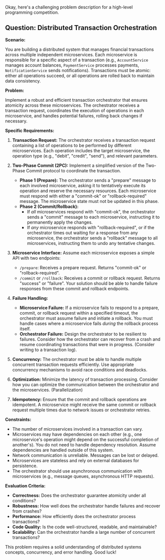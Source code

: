 Okay, here's a challenging problem description for a high-level programming competition.

## Question: Distributed Transaction Orchestration

**Scenario:**

You are building a distributed system that manages financial transactions across multiple independent microservices.  Each microservice is responsible for a specific aspect of a transaction (e.g., `AccountService` manages account balances, `PaymentService` processes payments, `NotificationService` sends notifications).  Transactions must be atomic: either all operations succeed, or all operations are rolled back to maintain data consistency.

**Problem:**

Implement a robust and efficient transaction orchestrator that ensures atomicity across these microservices. The orchestrator receives a transaction request, coordinates the execution of operations in each microservice, and handles potential failures, rolling back changes if necessary.

**Specific Requirements:**

1.  **Transaction Request:** The orchestrator receives a transaction request containing a list of operations to be performed by different microservices. Each operation includes the target microservice, the operation type (e.g., "debit", "credit", "send"), and relevant parameters.

2.  **Two-Phase Commit (2PC):** Implement a simplified version of the Two-Phase Commit protocol to coordinate the transaction.
    *   **Phase 1 (Prepare):** The orchestrator sends a "prepare" message to each involved microservice, asking it to tentatively execute its operation and reserve the necessary resources.  Each microservice must respond with either a "commit-ok" or "rollback-required" message. The microservice state must not be updated in this phase.
    *   **Phase 2 (Commit/Rollback):**
        *   If *all* microservices respond with "commit-ok", the orchestrator sends a "commit" message to each microservice, instructing it to permanently apply the changes.
        *   If *any* microservice responds with "rollback-required", or if the orchestrator times out waiting for a response from any microservice, the orchestrator sends a "rollback" message to all microservices, instructing them to undo any tentative changes.

3.  **Microservice Interface:**  Assume each microservice exposes a simple API with two endpoints:
    *   `/prepare`: Receives a prepare request. Returns "commit-ok" or "rollback-required".
    *   `/commit` or `/rollback`: Receives a commit or rollback request.  Returns "success" or "failure".
    Your solution should be able to handle failure responses from these commit and rollback endpoints.

4.  **Failure Handling:**
    *   **Microservice Failure:** If a microservice fails to respond to a prepare, commit, or rollback request within a specified timeout, the orchestrator must assume failure and initiate a rollback.  You must handle cases where a microservice fails *during* the rollback process itself.
    *   **Orchestrator Failure:** Design the orchestrator to be resilient to failures. Consider how the orchestrator can recover from a crash and resume coordinating transactions that were in progress. (Consider writing to a transaction log).

5.  **Concurrency:** The orchestrator must be able to handle multiple concurrent transaction requests efficiently. Use appropriate concurrency mechanisms to avoid race conditions and deadlocks.

6.  **Optimization:** Minimize the latency of transaction processing. Consider how you can optimize the communication between the orchestrator and the microservices. (Parallelization)

7.  **Idempotency:** Ensure that the commit and rollback operations are idempotent. A microservice might receive the same commit or rollback request multiple times due to network issues or orchestrator retries.

**Constraints:**

*   The number of microservices involved in a transaction can vary.
*   Microservices may have dependencies on each other (e.g., one microservice's operation might depend on the successful completion of another's). You do not need to handle dependency resolution. Assume dependencies are handled outside of this system.
*   Network communication is unreliable. Messages can be lost or delayed.
*   Microservices are stateless and rely on external databases for persistence.
*   The orchestrator should use asynchronous communication with microservices (e.g., message queues, asynchronous HTTP requests).

**Evaluation Criteria:**

*   **Correctness:** Does the orchestrator guarantee atomicity under all conditions?
*   **Robustness:** How well does the orchestrator handle failures and recover from crashes?
*   **Performance:** How efficiently does the orchestrator process transactions?
*   **Code Quality:** Is the code well-structured, readable, and maintainable?
*   **Scalability:** Can the orchestrator handle a large number of concurrent transactions?

This problem requires a solid understanding of distributed systems concepts, concurrency, and error handling. Good luck!
